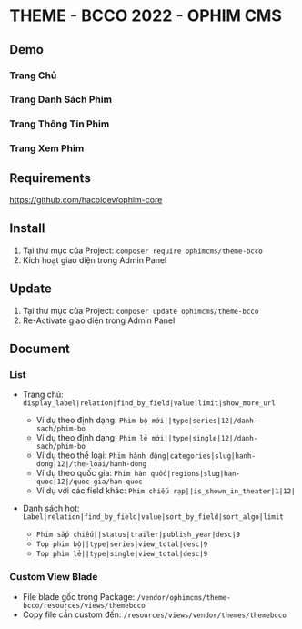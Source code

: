 # THEME - BCCO 2022 - OPHIM CMS

## Demo
### Trang Chủ
<!-- ![Alt text](https://i.ibb.co/bWkS4Sf/September-Home-Page.png "Home Page") -->

### Trang Danh Sách Phim
<!-- ![Alt text](https://i.ibb.co/B2dPj5S/September-Catalog-Page.png "Catalog Page") -->

### Trang Thông Tin Phim
<!-- ![Alt text](https://i.ibb.co/6r1Z70Y/September-Single-Page.png "Single Page") -->

### Trang Xem Phim
<!-- ![Alt text](https://i.ibb.co/Pxb8m1G/September-Episode-Page.png "Episode Page") -->

## Requirements
https://github.com/hacoidev/ophim-core

## Install
1. Tại thư mục của Project: `composer require ophimcms/theme-bcco`
2. Kích hoạt giao diện trong Admin Panel

## Update
1. Tại thư mục của Project: `composer update ophimcms/theme-bcco`
2. Re-Activate giao diện trong Admin Panel

## Document
### List
- Trang chủ: `display_label|relation|find_by_field|value|limit|show_more_url`
    + Ví dụ theo định dạng: `Phim bộ mới||type|series|12|/danh-sach/phim-bo`
    + Ví dụ theo định dạng: `Phim lẻ mới||type|single|12|/danh-sach/phim-bo`
    + Ví dụ theo thể loại: `Phim hành động|categories|slug|hanh-dong|12|/the-loai/hanh-dong`
    + Ví dụ theo quốc gia: `Phim hàn quốc|regions|slug|han-quoc|12|/quoc-gia/han-quoc`
    + Ví dụ với các field khác: `Phim chiếu rạp||is_shown_in_theater|1|12|`

- Danh sách hot:  `Label|relation|find_by_field|value|sort_by_field|sort_algo|limit`
    + `Phim sắp chiếu||status|trailer|publish_year|desc|9`
    + `Top phim bộ||type|series|view_total|desc|9`
    + `Top phim lẻ||type|single|view_total|desc|9`

### Custom View Blade
- File blade gốc trong Package: `/vendor/ophimcms/theme-bcco/resources/views/themebcco`
- Copy file cần custom đến: `/resources/views/vendor/themes/themebcco`
